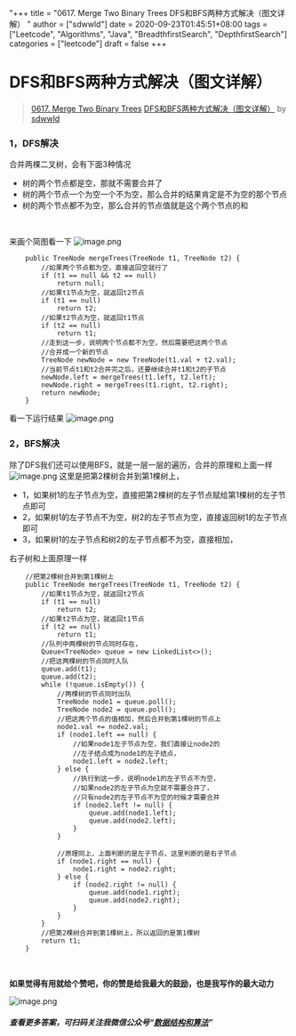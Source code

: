 "+++
title = "0617. Merge Two Binary Trees DFS和BFS两种方式解决（图文详解） "
author = ["sdwwld"]
date = 2020-09-23T01:45:51+08:00
tags = ["Leetcode", "Algorithms", "Java", "BreadthfirstSearch", "DepthfirstSearch"]
categories = ["leetcode"]
draft = false
+++

# DFS和BFS两种方式解决（图文详解）

> [0617. Merge Two Binary Trees](https://leetcode-cn.com/problems/merge-two-binary-trees/)
> [DFS和BFS两种方式解决（图文详解）](https://leetcode-cn.com/problems/merge-two-binary-trees/solution/dfshe-bfsliang-chong-fang-shi-jie-jue-tu-wen-xiang/) by [sdwwld](https://leetcode-cn.com/u/sdwwld/)


### 1，DFS解决
合并两棵二叉树，会有下面3种情况

- 树的两个节点都是空，那就不需要合并了
- 树的两个节点一个为空一个不为空，那么合并的结果肯定是不为空的那个节点
- 树的两个节点都不为空，那么合并的节点值就是这个两个节点的和

<br>

来画个简图看一下
![image.png](https://pic.leetcode-cn.com/1600825860-loJkhx-image.png)


```
    public TreeNode mergeTrees(TreeNode t1, TreeNode t2) {
        //如果两个节点都为空，直接返回空就行了
        if (t1 == null && t2 == null)
            return null;
        //如果t1节点为空，就返回t2节点
        if (t1 == null)
            return t2;
        //如果t2节点为空，就返回t1节点
        if (t2 == null)
            return t1;
        //走到这一步，说明两个节点都不为空，然后需要把这两个节点
        //合并成一个新的节点
        TreeNode newNode = new TreeNode(t1.val + t2.val);
        //当前节点t1和t2合并完之后，还要继续合并t1和t2的子节点
        newNode.left = mergeTrees(t1.left, t2.left);
        newNode.right = mergeTrees(t1.right, t2.right);
        return newNode;
    }
```
看一下运行结果
![image.png](https://pic.leetcode-cn.com/1600823206-dbKzrF-image.png)



### 2，BFS解决
除了DFS我们还可以使用BFS，就是一层一层的遍历，合并的原理和上面一样
![image.png](https://pic.leetcode-cn.com/1600823775-YPQbUa-image.png)
这里是把第2棵树合并到第1棵树上，
- 1，如果树1的左子节点为空，直接把第2棵树的左子节点赋给第1棵树的左子节点即可
- 2，如果树1的左子节点不为空，树2的左子节点为空，直接返回树1的左子节点即可
- 3，如果树1的左子节点和树2的左子节点都不为空，直接相加，

右子树和上面原理一样

```
    //把第2棵树合并到第1棵树上
    public TreeNode mergeTrees(TreeNode t1, TreeNode t2) {
        //如果t1节点为空，就返回t2节点
        if (t1 == null)
            return t2;
        //如果t2节点为空，就返回t1节点
        if (t2 == null)
            return t1;
        //队列中两棵树的节点同时存在，
        Queue<TreeNode> queue = new LinkedList<>();
        //把这两棵树的节点同时入队
        queue.add(t1);
        queue.add(t2);
        while (!queue.isEmpty()) {
            //两棵树的节点同时出队
            TreeNode node1 = queue.poll();
            TreeNode node2 = queue.poll();
            //把这两个节点的值相加，然后合并到第1棵树的节点上
            node1.val += node2.val;
            if (node1.left == null) {
                //如果node1左子节点为空，我们直接让node2的
                //左子结点成为node1的左子结点，
                node1.left = node2.left;
            } else {
                //执行到这一步，说明node1的左子节点不为空，
                //如果node2的左子节点为空就不需要合并了，
                //只有node2的左子节点不为空的时候才需要合并
                if (node2.left != null) {
                    queue.add(node1.left);
                    queue.add(node2.left);
                }
            }

            //原理同上，上面判断的是左子节点，这里判断的是右子节点
            if (node1.right == null) {
                node1.right = node2.right;
            } else {
                if (node2.right != null) {
                    queue.add(node1.right);
                    queue.add(node2.right);
                }
            }
        }
        //把第2棵树合并到第1棵树上，所以返回的是第1棵树
        return t1;
    }
```



<br>

**如果觉得有用就给个赞吧，你的赞是给我最大的鼓励，也是我写作的最大动力**

![image.png](https://pic.leetcode-cn.com/d56a80459005b444404d2ad6fbaabdabecd2b9ed3cb2cf432e570c315ae2fcf7-image.png)
##### 查看更多答案，可扫码关注我微信公众号“**[数据结构和算法](https://img-blog.csdnimg.cn/20200807155236311.png)**”

